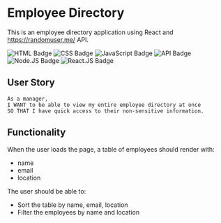 # Employee Directory
This is an employee directory application using React and https://randomuser.me/ API.

![HTML Badge](https://img.shields.io/badge/-HTML-323795) ![CSS Badge](https://img.shields.io/badge/-CSS-01A990) ![JavaScript Badge](https://img.shields.io/badge/-JavaScript-539436) ![API Badge](https://img.shields.io/badge/-API-F58021) ![Node.JS Badge](https://img.shields.io/badge/-Node.JS-CF1848) ![React.JS Badge](https://img.shields.io/badge/-React.js-yellow)
 
## User Story
```
As a manager, 
I WANT to be able to view my entire employee directory at once 
SO THAT I have quick access to their non-sensitive information.
```

## Functionality

When the user loads the page, a table of employees should render with: 
* name
* email
* location

The user should be able to:
* Sort the table by name, email, location
* Filter the employees by name and location
